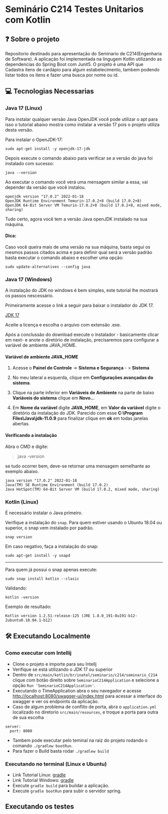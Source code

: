 # Seminário C214 Testes Unitarios com Kotlin

## ❓ Sobre o projeto
Repositorio destinado para apresentação do Seminario de C214(Engenharia de Software). A aplicação foi implementada
na lingugem Kotlin utilizando as dependencias do Spring Boot com Junit5. O projeto é uma API que Cadastra itens de 
cardápio para algum estabelecimento, tambem podendo listar todos os itens e fazer uma busca por nome ou id. 

## 💻 Tecnologias Necessarias
### Java 17 (Linux)

Para instalar qualquer versão Java OpenJDK você pode utilizar o apt para isso o tutorial abaixo mostra como instalar a
versão 17 pois o projeto utiliza desta versão.

Para instalar o OpenJDK-17:

```shell
sudo apt-get install -y openjdk-17-jdk
```

Depois execute o comando abaixo para verificar se a versão do java foi instalado com sucesso:

```shell
java --version
```
Ao executar o comando você verá uma mensagem similar a essa, vai depender da versão que você instalou.

```shell
openjdk version "17.0.2" 2022-01-18
OpenJDK Runtime Environment Temurin-17.0.2+8 (build 17.0.2+8)
OpenJDK 64-Bit Server VM Temurin-17.0.2+8 (build 17.0.2+8, mixed mode, sharing)
```

Tudo certo, agora você tem a versão Java openJDK instalado na sua máquina.

#### Dica:
Caso você queira mais de uma versão na sua máquina, basta segui os mesmos passos citados acima e 
para definir qual será a versão padrão basta executar o comando abaixo e escolher uma opção:

```shell
sudo update-alternatives --config java
```

### Java 17 (Windows)

A instalação do JDK no windows é bem simples, este tutorial lhe mostrará os passos
nescessário.

Primeiramente acesse o link a seguir para baixar o instalador do JDK 17.

[JDK 17](https://www.oracle.com/java/technologies/javase/jdk17-archive-downloads.html)

Aceite a licença e escolha o arquivo com extensão .exe.

Após a conclussão do download execute o instalador - basicamente clicar em next- e anote 
o diretório de instalação, precisaremos para configurar a variável de ambiente JAVA_HOME.


#### Variável de ambiente JAVA_HOME


1. Acesse o **Painel de Controle** -> **Sistema e Segurança** - >  **Sistema**

2. No meu lateral a esquerda, clique em **Configurações avançadas do sistema**.

3. Clique na parte inferior em **Variáveis de Ambiente** na parte de baixo **Variáveis do sistema** clique em **Novo..**.

4. Em **Nome da variável** digite **JAVA_HOME**, em **Valor da variável** digite o diretório da instalação do JDK. Parecido com esse **C:\Program Files\Java\jdk-11.0.9** para finalizar clique em **ok** em todas janelas abertas.


#### Verificando a instalação
Abra o CMD e digite: 
>java -version

se tudo ocorrer bem, deve-se retornar uma mensagem semelhante ao exemplo abaixo.
```shell
java version "17.0.2" 2022-01-18
Java(TM) SE Runtime Environment (build 17.0.2)
Java HotSpot(TM) 64-Bit Server VM (build 17.0.2, mixed mode, sharing)
```

### Kotlin (Linux)

É necessário instalar o Java primeiro.

Verifique a instalação do `snap`. Para quem estiver usando o Ubuntu 18.04 ou superior, o snap vem instalado por padrão.

```shell
snap version
```

Em caso negativo, faça a instalação do snap:
```shell
sudo apt-get install -y snapd
```
___

Para quem já possui o snap apenas execute:
```shell
sudo snap install kotlin --clasic
```

Validando:
```shell
kotlin -version
```

Exemplo de resultado:
```
Kotlin version 1.2.51-release-125 (JRE 1.8.0_191-8u191-b12-2ubuntu0.18.04.1-b12)
```
## 🛠️ Executando Localmente
### Como executar com Intellij
- Clone o projeto e importe para seu Intellj
- Verifique se está utilizando o JDK 17 ou superior
- Dentro de ``src/main/kotlin/br/inatel/seminario/c214/seminario_C214`` clique com botão direito sobre 
``SeminarioC214Application`` e selecione a opção ``Run 'SeminarioC214Application'``.
- Executando o TimeApplication abra o seu navegador e acesse [http://localhost:8080/swagger-ui/index.html](http://localhost:8080/swagger-ui/index.html) para acessar a interface do swagger e ver os endpoints da aplicação.
- Caso de algum problema de conflito de porta, abra o ``application.yml`` localizado no diretorio ``src/main/resources``, 
e troque a porta para outra de sua escolha
```
server:
  port: 8080
```
- Tambem pode executar pelo teminal na raiz do projeto rodando o comando ``./gradlew bootRun``.
- Para fazer o Build basta rodar ``./gradlew build``

### Executando no terminal (Linux e Ubuntu)
- Link Tutorial Linux: [gradle](https://techexpert.tips/pt-br/gradle-pt-br/gradle-instalacao-no-ubuntu-linux/)
- Link Tutorial Windows: [gradle](https://giordanolins.com/instalando-e-configurando-o-gradle-no-windows/)
- Execute ``gradle build`` para buildar a aplicação.
- Execute ``gradle bootRun`` para subir o servidor spring.

## Executando os testes
